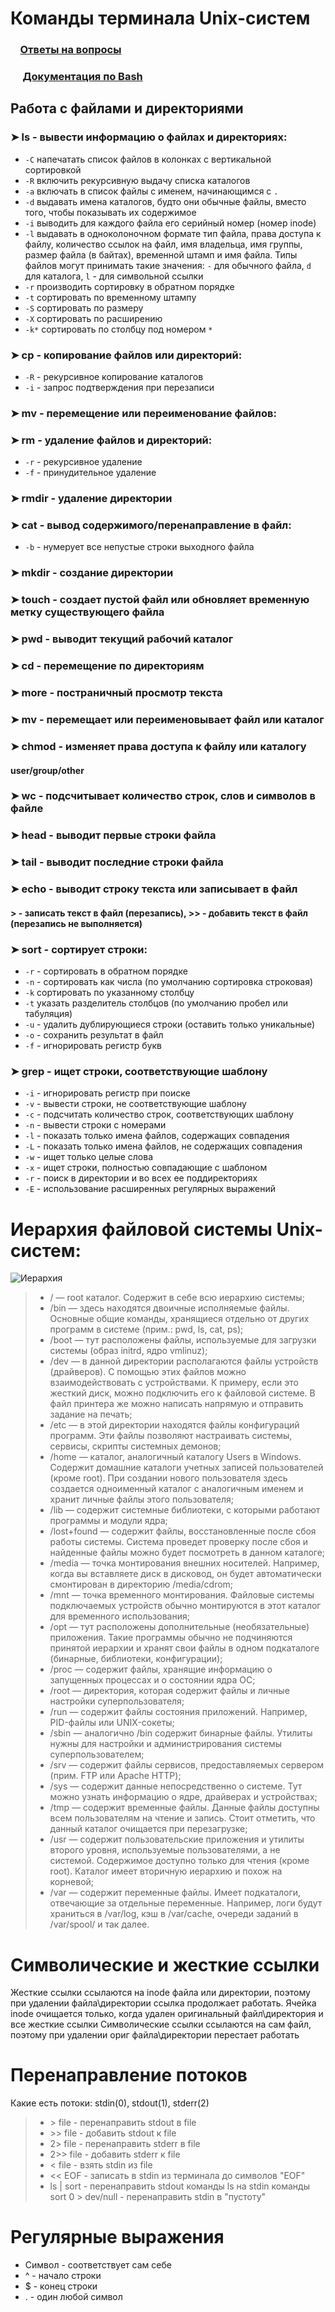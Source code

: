 # Команды терминала Unix-систем
###  &nbsp;&nbsp;&nbsp;&nbsp;[Ответы на вопросы](answers.md)
### &nbsp;&nbsp;&nbsp;&nbsp;&nbsp;[Документация по Bash](bash.md)
## Работа с файлами и директориями
### ➤ ls - вывести информацию о файлах и директориях:
+ `-C` напечатать список файлов в колонках с вертикальной сортировкой
+ `-R` включить рекурсивную выдачу списка каталогов
+ `-a` включать в список файлы с именем, начинающимся с `.`
+ `-d` выдавать имена каталогов, будто они обычные файлы, вместо того, чтобы показывать их содержимое
+ `-i` выводить для каждого файла его серийный номер (номер inode)
+ `-l` выдавать в одноколоночном формате тип файла, права доступа к файлу, количество ссылок на файл, имя владельца, имя группы, размер файла (в байтах), временной штамп и имя файла. Типы файлов могут принимать такие значения: `-` для обычного файла, `d` для каталога, `l` - для символьной ссылки
+ `-r` производить сортировку в обратном порядке
+ `-t` сортировать по временному штампу
+ `-S` сортировать по размеру
+ `-X` сортировать по расширению
+ `-k*` сортировать по столбцу под номером `*`
### ➤ cp - копирование файлов или директорий:
+ `-R` - рекурсивное копирование каталогов
+ `-i` - запрос подтверждения при перезаписи
### ➤ mv - перемещение или переименование файлов:
### ➤ rm - удаление файлов и директорий:
+ `-r` - рекурсивное удаление
+ `-f` - принудительное удаление
### ➤ rmdir - удаление директории
### ➤ cat - вывод содержимого/перенаправление в файл:
+ `-b` - нумерует все непустые строки выходного файла
### ➤ mkdir - создание директории
### ➤ touch - создает пустой файл или обновляет временную метку существующего файла
### ➤ pwd - выводит текущий рабочий каталог
### ➤ cd - перемещение по директориям
### ➤ more - постраничный просмотр текста
### ➤ mv - перемещает или переименовывает файл или каталог
### ➤ chmod - изменяет права доступа к файлу или каталогу
#### user/group/other
### ➤ wc - подсчитывает количество строк, слов и символов в файле
### ➤ head - выводит первые строки файла
### ➤ tail - выводит последние строки файла
### ➤ echo - выводит строку текста или записывает в файл
#### > - записать текст в файл (перезапись), >> - добавить текст в файл (перезапись не выполняется)
### ➤ sort - сортирует строки:
+ `-r` - сортировать в обратном порядке
+ `-n` - сортировать как числа (по умолчанию сортировка строковая)
+ `-k` сортировать по указанному столбцу
+ `-t` указать разделитель столбцов (по умолчанию пробел или табуляция)
+ `-u` - удалить дублирующиеся строки (оставить только уникальные)
+ `-o` - сохранить результат в файл
+ `-f` - игнорировать регистр букв
### ➤ grep - ищет строки, соответствующие шаблону
+ `-i` - игнорировать регистр при поиске
+ `-v` - вывести строки, не соответствующие шаблону
+ `-c` - подсчитать количество строк, соответствующих шаблону
+ `-n` - вывести строки с номерами
+ `-l` - показать только имена файлов, содержащих совпадения
+ `-L` - показать только имена файлов, не содержащих совпадения
+ `-w` - ищет только целые слова
+ `-x` - ищет строки, полностью совпадающие с шаблоном
+ `-r` - поиск в директории и во всех ее поддиректориях
+ `-E` - использование расширенных регулярных выражений

# Иерархия файловой системы Unix-систем:
![Иерархия](photos/unix_hierarchy.jpg)
> + / — root каталог. Содержит в себе всю иерархию системы;
> + /bin — здесь находятся двоичные исполняемые файлы. Основные общие команды, хранящиеся отдельно от других программ в системе (прим.: pwd, ls, cat, ps);
> + /boot — тут расположены файлы, используемые для загрузки системы (образ initrd, ядро vmlinuz);
>+ /dev — в данной директории располагаются файлы устройств (драйверов). С помощью этих файлов можно взаимодействовать с устройствами. К примеру, если это жесткий диск, можно подключить его к файловой системе. В файл принтера же можно написать напрямую и отправить задание на печать;
>+ /etc — в этой директории находятся файлы конфигураций программ. Эти файлы позволяют настраивать системы, сервисы, скрипты системных демонов;
>+ /home — каталог, аналогичный каталогу Users в Windows. Содержит домашние каталоги учетных записей пользователей (кроме root). При создании нового пользователя здесь создается одноименный каталог с аналогичным именем и хранит личные файлы этого пользователя;
>+ /lib — содержит системные библиотеки, с которыми работают программы и модули ядра;
>+ /lost+found — содержит файлы, восстановленные после сбоя работы системы. Система проведет проверку после сбоя и найденные файлы можно будет посмотреть в данном каталоге;
>+ /media — точка монтирования внешних носителей. Например, когда вы вставляете диск в дисковод, он будет автоматически смонтирован в директорию /media/cdrom;
>+ /mnt — точка временного монтирования. Файловые системы подключаемых устройств обычно монтируются в этот каталог для временного использования;
>+ /opt — тут расположены дополнительные (необязательные) приложения. Такие программы обычно не подчиняются принятой иерархии и хранят свои файлы в одном подкаталоге (бинарные, библиотеки, конфигурации);
>+ /proc — содержит файлы, хранящие информацию о запущенных процессах и о состоянии ядра ОС;
>+ /root — директория, которая содержит файлы и личные настройки суперпользователя;
>+ /run — содержит файлы состояния приложений. Например, PID-файлы или UNIX-сокеты;
>+ /sbin — аналогично /bin содержит бинарные файлы. Утилиты нужны для настройки и администрирования системы суперпользователем;
>+ /srv — содержит файлы сервисов, предоставляемых сервером (прим. FTP или Apache HTTP);
>+ /sys — содержит данные непосредственно о системе. Тут можно узнать информацию о ядре, драйверах и устройствах;
>+ /tmp — содержит временные файлы. Данные файлы доступны всем пользователям на чтение и запись. Стоит отметить, что данный каталог очищается при перезагрузке;
>+ /usr — содержит пользовательские приложения и утилиты второго уровня, используемые пользователями, а не системой. Содержимое доступно только для чтения (кроме root). Каталог имеет вторичную иерархию и похож на корневой;
>+ /var — содержит переменные файлы. Имеет подкаталоги, отвечающие за отдельные переменные. Например, логи будут храниться в /var/log, кэш в /var/cache, очереди заданий в /var/spool/ и так далее.

# Символические и жесткие ссылки
Жесткие ссылки ссылаются на inode файла или директории, поэтому при удалении файла\директории ссылка продолжает работать. Ячейка inode очищается только, когда удален оригинальный файл\директория и все жесткие ссылки
Символические ссылки ссылаются на сам файл, поэтому при удалении ориг файла\директории перестает работать
# Перенаправление потоков
Какие есть потоки: stdin(0), stdout(1), stderr(2)
> + \> file - перенаправить stdout в file
> + \>\> file - добавить stdout к file
> + 2\> file - перенаправить stderr в file
> + 2\>\> file - добавить stderr к file
> + \< file - взять stdin из file
> + \<\< EOF - записать в stdin из терминала до символов "EOF"
> + ls | sort - перенаправить stdout команды ls на stdin команды sort
> 0 \> dev/null -  перенаправить stdin в "пустоту"
# Регулярные выражения
+ Символ - соответствует сам себе
+ ^ - начало строки
+ $ - конец строки
+ . - один любой символ

